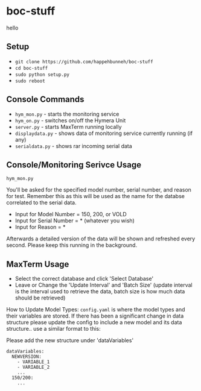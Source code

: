 # boc-stuff
hello

## Setup 
- `git clone https://github.com/happehbunneh/boc-stuff`
- `cd boc-stuff`
- `sudo python setup.py`
- `sudo reboot`

## Console Commands
- `hym_mon.py` - starts the monitoring service 
- `hym_on.py` - switches on/off the Hymera Unit
- `server.py` - starts MaxTerm running locally
- `displaydata.py` - shows data of monitoring service currently running (if any)
- `serialdata.py` - shows rar incoming serial data


## Console/Monitoring Serivce Usage 
`hym_mon.py`

You'll be asked for the specified model number, serial number, and reason for test. Remember this as this will be used as the name for the databse correlated to the serial data. 

- Input for Model Number = 150, 200, or VOLD
- Input for Serial Number = * (whatever you wish)
- Input for Reason = *

Afterwards a detailed version of the data will be shown and refreshed every second. Please keep this running in the background.

## MaxTerm Usage
- Select the correct database and click 'Select Database'
- Leave or Change the 'Update Interval' and 'Batch Size' (update interval is the interval used to retrieve the data, batch size is how much data should be retrieved) 


How to Update Model Types:
`config.yaml` is where the model types and their variables are stored. If there has been a significant change in data structure please update the config to include a new model and its data structure.. use a similar format to this:

Please add the new structure under 'dataVariables'

```
dataVariables:
  NEWVERSION:
    - VARIABLE_1
    - VARIABLE_2
    ...
  150/200:
    ...
```
